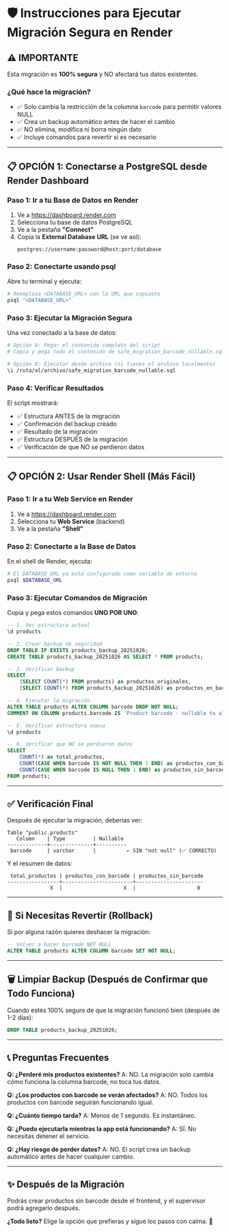 # 🛡️ Instrucciones para Ejecutar Migración Segura en Render

## ⚠️ IMPORTANTE
Esta migración es **100% segura** y NO afectará tus datos existentes.

### ¿Qué hace la migración?
- ✅ Solo cambia la restricción de la columna `barcode` para permitir valores NULL
- ✅ Crea un backup automático antes de hacer el cambio
- ✅ NO elimina, modifica ni borra ningún dato
- ✅ Incluye comandos para revertir si es necesario

---

## 📋 OPCIÓN 1: Conectarse a PostgreSQL desde Render Dashboard

### Paso 1: Ir a tu Base de Datos en Render
1. Ve a https://dashboard.render.com
2. Selecciona tu base de datos PostgreSQL
3. Ve a la pestaña **"Connect"**
4. Copia la **External Database URL** (se ve así):
   ```
   postgres://username:password@host:port/database
   ```

### Paso 2: Conectarte usando psql
Abre tu terminal y ejecuta:

```bash
# Reemplaza <DATABASE_URL> con la URL que copiaste
psql "<DATABASE_URL>"
```

### Paso 3: Ejecutar la Migración Segura
Una vez conectado a la base de datos:

```bash
# Opción A: Pegar el contenido completo del script
# Copia y pega todo el contenido de safe_migration_barcode_nullable.sql

# Opción B: Ejecutar desde archivo (si tienes el archivo localmente)
\i /ruta/al/archivo/safe_migration_barcode_nullable.sql
```

### Paso 4: Verificar Resultados
El script mostrará:
- ✅ Estructura ANTES de la migración
- ✅ Confirmación del backup creado
- ✅ Resultado de la migración
- ✅ Estructura DESPUÉS de la migración
- ✅ Verificación de que NO se perdieron datos

---

## 📋 OPCIÓN 2: Usar Render Shell (Más Fácil)

### Paso 1: Ir a tu Web Service en Render
1. Ve a https://dashboard.render.com
2. Selecciona tu **Web Service** (backend)
3. Ve a la pestaña **"Shell"**

### Paso 2: Conectarte a la Base de Datos
En el shell de Render, ejecuta:

```bash
# El DATABASE_URL ya está configurado como variable de entorno
psql $DATABASE_URL
```

### Paso 3: Ejecutar Comandos de Migración
Copia y pega estos comandos **UNO POR UNO**:

```sql
-- 1. Ver estructura actual
\d products

-- 2. Crear backup de seguridad
DROP TABLE IF EXISTS products_backup_20251026;
CREATE TABLE products_backup_20251026 AS SELECT * FROM products;

-- 3. Verificar backup
SELECT
    (SELECT COUNT(*) FROM products) as productos_originales,
    (SELECT COUNT(*) FROM products_backup_20251026) as productos_en_backup;

-- 4. Ejecutar la migración
ALTER TABLE products ALTER COLUMN barcode DROP NOT NULL;
COMMENT ON COLUMN products.barcode IS 'Product barcode - nullable to allow supervisor to add it later';

-- 5. Verificar estructura nueva
\d products

-- 6. Verificar que NO se perdieron datos
SELECT
    COUNT(*) as total_productos,
    COUNT(CASE WHEN barcode IS NOT NULL THEN 1 END) as productos_con_barcode,
    COUNT(CASE WHEN barcode IS NULL THEN 1 END) as productos_sin_barcode
FROM products;
```

---

## ✅ Verificación Final

Después de ejecutar la migración, deberías ver:

```
Table "public.products"
   Column    | Type         | Nullable
-------------+--------------+----------
 barcode     | varchar      |          ← SIN "not null" (✅ CORRECTO)
```

Y el resumen de datos:
```
 total_productos | productos_con_barcode | productos_sin_barcode
-----------------+-----------------------+----------------------
              X  |                    X  |                    0
```

---

## 🔄 Si Necesitas Revertir (Rollback)

Si por alguna razón quieres deshacer la migración:

```sql
-- Volver a hacer barcode NOT NULL
ALTER TABLE products ALTER COLUMN barcode SET NOT NULL;
```

---

## 🗑️ Limpiar Backup (Después de Confirmar que Todo Funciona)

Cuando estés 100% seguro de que la migración funcionó bien (después de 1-2 días):

```sql
DROP TABLE products_backup_20251026;
```

---

## 📞 Preguntas Frecuentes

**Q: ¿Perderé mis productos existentes?**
A: NO. La migración solo cambia cómo funciona la columna barcode, no toca tus datos.

**Q: ¿Los productos con barcode se verán afectados?**
A: NO. Todos los productos con barcode seguirán funcionando igual.

**Q: ¿Cuánto tiempo tarda?**
A: Menos de 1 segundo. Es instantáneo.

**Q: ¿Puedo ejecutarla mientras la app está funcionando?**
A: SÍ. No necesitas detener el servicio.

**Q: ¿Hay riesgo de perder datos?**
A: NO. El script crea un backup automático antes de hacer cualquier cambio.

---

## ✨ Después de la Migración

Podrás crear productos sin barcode desde el frontend, y el supervisor podrá agregarlo después.

**¿Todo listo?** Elige la opción que prefieras y sigue los pasos con calma. 🚀
